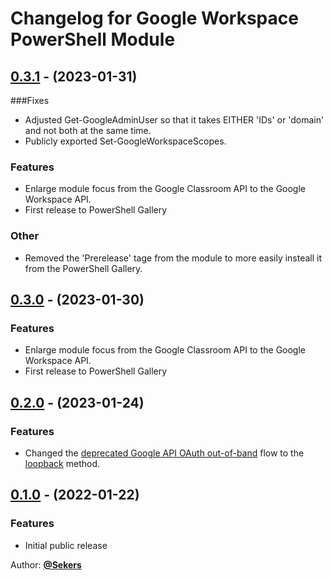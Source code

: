 # Changelog for Google Workspace PowerShell Module

## [0.3.1](https://github.com/Sekers/GoogleWorkspace/tree/0.3.1) - (2023-01-31)

###Fixes

- Adjusted Get-GoogleAdminUser so that it takes EITHER 'IDs' or 'domain' and not both at the same time.
- Publicly exported Set-GoogleWorkspaceScopes.

### Features

- Enlarge module focus from the Google Classroom API to the Google Workspace API.
- First release to PowerShell Gallery

### Other

- Removed the 'Prerelease' tage from the module to more easily insteall it from the PowerShell Gallery.

## [0.3.0](https://github.com/Sekers/GoogleWorkspace/tree/0.3.0) - (2023-01-30)

### Features

- Enlarge module focus from the Google Classroom API to the Google Workspace API.
- First release to PowerShell Gallery

## [0.2.0](https://github.com/Sekers/GoogleWorkspace/tree/0.2.0) - (2023-01-24)

### Features

- Changed the [deprecated Google API OAuth out-of-band](https://developers.googleblog.com/2022/02/making-oauth-flows-safer.html) flow to the [loopback](https://developers.google.com/identity/protocols/oauth2/native-app#redirect-uri_loopback) method.

## [0.1.0](https://github.com/Sekers/GoogleWorkspace/tree/0.1.0) - (2022-01-22)

### Features

- Initial public release

Author: [**@Sekers**](https://github.com/Sekers)
